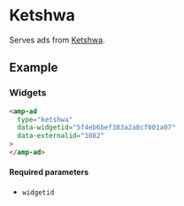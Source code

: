 <!---
Copyright 2021 The AMP HTML Authors. All Rights Reserved.
Licensed under the Apache License, Version 2.0 (the "License");
you may not use this file except in compliance with the License.
You may obtain a copy of the License at
      http://www.apache.org/licenses/LICENSE-2.0
Unless required by applicable law or agreed to in writing, software
distributed under the License is distributed on an "AS-IS" BASIS,
WITHOUT WARRANTIES OR CONDITIONS OF ANY KIND, either express or implied.
See the License for the specific language governing permissions and
limitations under the License.
-->

# Ketshwa

Serves ads from [Ketshwa](https://www.ketshwa.com/).

## Example

### Widgets

```html
<amp-ad
  type="ketshwa"
  data-widgetid="5f4eb6bef383a2a8cf001a07"
  data-externalid="1082"
>
</amp-ad>
```

#### Required parameters

-   `widgetid`
